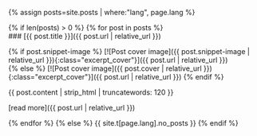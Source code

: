
{% assign posts=site.posts | where:"lang", page.lang %}

<div class="row">
{% if len(posts) > 0 %}
{% for post in posts %}
<div class="excerpt_post">
### [{{ post.title }}]({{ post.url | relative_url }})

{% if post.snippet-image %}
  [![Post cover image]({{ post.snippet-image | relative_url }}){:class="excerpt_cover"}]({{ post.url | relative_url }})  
{% else %}
  [![Post cover image]({{ post.cover | relative_url }}){:class="excerpt_cover"}]({{ post.url | relative_url }})
{% endif %}

{{ post.content | strip_html | truncatewords: 120 }}

[read more]({{ post.url | relative_url }})
</div>
{% endfor %}
{% else %}
{{ site.t[page.lang].no_posts }}
{% endif %}
</div>

